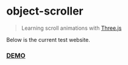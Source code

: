 # object-scroller

> Learning scroll animations with [Three.js](https://threejs.org/docs/)

Below is the current test website.

### [DEMO](https://tpcav.github.io/object-scroller/)
